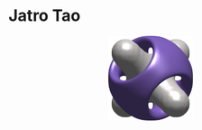 # Jatro Tao

<div align=center>
<img src="https://github.com/Jatro-Tao/Jatro-Tao/raw/main/Methane_laplacian.png" width = "150">
</div>

<!--
<div align=center>
<img src="https://github.com/Jatro-Tao/Jatro-Tao/raw/main/Earth.png">
</div>
-->

<!--
**Jatro-Tao/Jatro-Tao** is a ✨ _special_ ✨ repository because its `README.md` (this file) appears on your GitHub profile.

Here are some ideas to get you started:

- 🔭 I’m currently working on ...
- 🌱 I’m currently learning ...
- 👯 I’m looking to collaborate on ...
- 🤔 I’m looking for help with ...
- 💬 Ask me about ...
- 📫 How to reach me: ...
- 😄 Pronouns: ...
- ⚡ Fun fact: ...
-->
